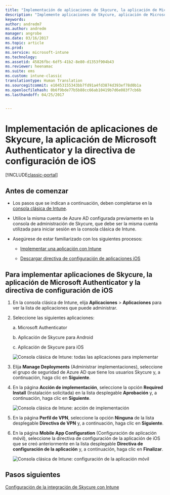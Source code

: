 ```yaml
---
title: "Implementación de aplicaciones de Skycure, la aplicación de Microsoft Authenticator y la directiva de configuración de iOS | Microsoft Docs"
description: "Implemente aplicaciones de Skycure, aplicación de Microsoft Authenticator y directiva de configuración de iOS en la consola clásica de Intune."
keywords: 
author: andredm7
ms.author: andredm
manager: angrobe
ms.date: 03/16/2017
ms.topic: article
ms.prod: 
ms.service: microsoft-intune
ms.technology: 
ms.assetid: 45826fbc-6df5-41b2-8e80-d1353f904b43
ms.reviewer: heenamac
ms.suite: ems
ms.custom: intune-classic
translationtype: Human Translation
ms.sourcegitcommit: e10453155343bb7fd91a4fd3874d393ef78d0b1a
ms.openlocfilehash: 0b6f9bde77b5b88cc66ab10419b7d6e083f7cb6b
ms.lasthandoff: 04/25/2017


---
```


# <a name="deploy-skycure-apps-microsoft-authenticator-app-and-ios-app-configuration-policy"></a>Implementación de aplicaciones de Skycure, la aplicación de Microsoft Authenticator y la directiva de configuración de iOS

[!INCLUDE[classic-portal](../includes/classic-portal.md)]

## <a name="before-you-begin"></a>Antes de comenzar

-   Los pasos que se indican a continuación, deben completarse en la [consola clásica de Intune](https://manage.microsoft.com/).

-   Utilice la misma cuenta de Azure AD configurada previamente en la consola de administración de Skycure, que debe ser la misma cuenta utilizada para iniciar sesión en la consola clásica de Intune.

-   Asegúrese de estar familiarizado con los siguientes procesos:

    -   [Implementar una aplicación con Intune](https://docs.microsoft.com/intune/deploy-use/deploy-apps-in-microsoft-intune)

    -   [Descargar directiva de configuración de aplicaciones iOS](https://docs.microsoft.com/intune/deploy-use/configure-ios-apps-with-mobile-app-configuration-policies-in-microsoft-intune)

## <a name="to-deploy-skycure-apps-microsoft-authenticator-app-and-the-ios-app-configuration-policy"></a>Para implementar aplicaciones de Skycure, la aplicación de Microsoft Authenticator y la directiva de configuración de iOS

1.  En la consola clásica de Intune, elija **Aplicaciones** &gt; **Aplicaciones** para ver la lista de aplicaciones que puede administrar.

2.  Seleccione las siguientes aplicaciones:

    a.  Microsoft Authenticator

    b.  Aplicación de Skycure para Android

    c.  Aplicación de Skycure para iOS

       ![Consola clásica de Intune: todas las aplicaciones para implementar](../media/mtp/skycure-deploy-app-1.png)

3.  Elija **Manage Deployments** (Administrar implementaciones), seleccione el grupo de seguridad de Azure AD que tiene los usuarios Skycure y, a continuación, haga clic en **Siguiente**.

4.  En la página **Acción de implementación**, seleccione la opción **Required Install** (Instalación solicitada) en la lista desplegable **Aprobación** y, a continuación, haga clic en **Siguiente**.

    ![Consola clásica de Intune: acción de implementación](../media/mtp/skycure-deploy-app-2.png)

5.  En la página **Perfil de VPN**, seleccione la opción **Ninguna** de la lista desplegable **Directiva de VPN** y, a continuación, haga clic en **Siguiente**.

6.  En la página **Mobile App Configuration** (Configuración de aplicación móvil), seleccione la directiva de configuración de la aplicación de iOS que se creó anteriormente en la lista desplegable **Directiva de configuración de la aplicación** y, a continuación, haga clic en **Finalizar**.

    ![Consola clásica de Intune: configuración de la aplicación móvil](../media/mtp/skycure-deploy-app-3.png)

## <a name="next-steps"></a>Pasos siguientes

[Configuración de la integración de Skycure con Intune](https://docs.microsoft.com/intune/deploy-use/setup-the-skycure-integration-with-Intune)

